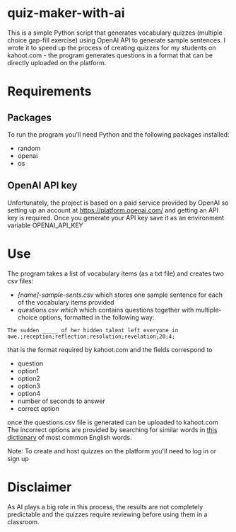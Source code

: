 # quiz-maker-with-ai
This is a simple Python script that generates vocabulary quizzes (multiple choice gap-fill exercise) using OpenAI API to generate sample sentences. 
I wrote it to speed up the process of creating quizzes for my students on kahoot.com - the program generates questions in a format that can be directly uploaded on the platform. 

# Requirements 
## Packages 
To run the program you'll need Python and the following packages installed: 
* random
* openai
* os

## OpenAI API key 
Unfortunately, the project is based on a paid service provided by OpenAI so setting up an account at https://platform.openai.com/ and getting an API key is required. 
Once you generate your API key save it as an environment variable OPENAI_API_KEY

# Use 
The program takes a list of vocabulary items (as a txt file) and creates two csv files: 
* *[name]-sample-sents.csv* which stores one sample sentence for each of the vocabulary items provided
*  *questions.csv which* which contains questions together with multiple-choice options, formatted in the following way:
  ```
The sudden _____ of her hidden talent left everyone in awe.;reception;reflection;resolution;revelation;20;4;
```
that is the format required by kahoot.com and the fields correspond to  
* question
* option1
* option2
* option3
* option4
* number of seconds to answer
* correct option

once the questions.csv file is generated can be uploaded to kahoot.com
The incorrect options are provided by searching for similar words in [this dictionary](https://github.com/first20hours/google-10000-english/blob/master/google-10000-english.txt) of most common English words. 

Note: To create and host quizzes on the platform you'll need to log in or sign up

# Disclaimer
As AI plays a big role in this process, the results are not completely predictable and the quizzes require reviewing before using them in a classroom. 
